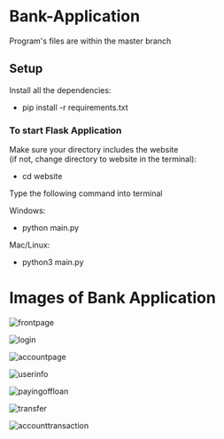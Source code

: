 # Bank-Application 
Program's files are within the master branch

## Setup
Install all the dependencies:
- pip install -r requirements.txt   

### To start Flask Application
Make sure your directory includes the website  
(if not, change directory to website in the terminal):

- cd website

Type the following command into terminal

Windows:
- python main.py   

Mac/Linux:
- python3 main.py  


# Images of Bank Application

![frontpage](https://github.com/darrencodes0/MyBank-App/assets/126924973/abc7883c-e363-4448-afee-de5b0712ff06)

![login](https://github.com/darrencodes0/MyBank-App/assets/126924973/6370b79a-f868-4034-9f8a-a87a670ea205)

![accountpage](https://github.com/darrencodes0/MyBank-App/assets/126924973/f7700303-dc49-4d62-819d-313b5a65ae5d)

![userinfo](https://github.com/darrencodes0/MyBank-App/assets/126924973/89d22453-b259-4a81-a008-0024d21f6858)


![payingoffloan](https://github.com/darrencodes0/MyBank-App/assets/126924973/5d31c881-4acd-46fb-aa87-240a9cc6dd65)

![transfer](https://github.com/darrencodes0/MyBank-App/assets/126924973/431b3f84-6de4-4993-90f4-8e4f2503d3f4)


![accounttransaction](https://github.com/darrencodes0/MyBank-App/assets/126924973/f10f238c-7d61-41b8-8530-c6cb195002a1)

